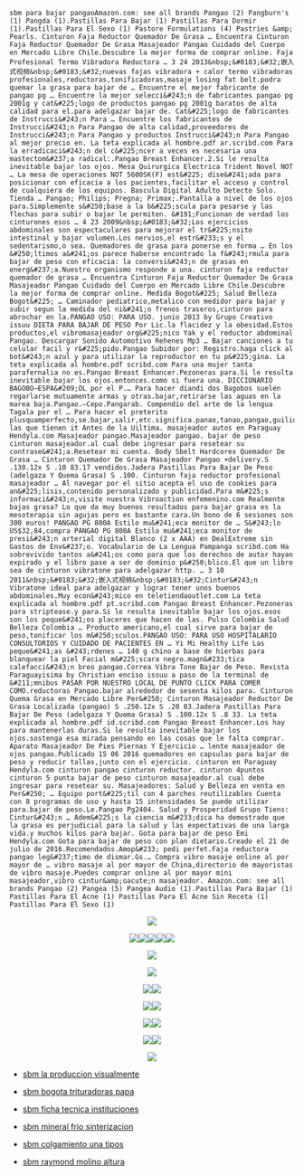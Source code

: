 
```
sbm para bajar pangaoAmazon.com: see all brands Pangao (2) Pangburn's (1) Pangda (1).Pastillas Para Bajar (1) Pastillas Para Dormir (1).Pastillas Para El Sexo (1) Pastore Formulations (4) Pastries &amp; Pearls. Cinturon Faja Reductor Quemador De Grasa … Encuentra Cinturon Faja Reductor Quemador De Grasa Masajeador Pangao Cuidado del Cuerpo en Mercado Libre Chile.Descubre la mejor forma de comprar online. Faja Profesional Termo Vibradora Reductora … 3 24 2013&nbsp;&#0183;&#32;嵌入式视频&nbsp;&#0183;&#32;nuevas fajas vibradora + calor termo vibradoras profesionales,reductoras,tonificadoras,masaje losing fat belt.podra quemar la grasa para bajar de … Encuentre el mejor fabricante de pangao pg … Encuentre la mejor selecci&#243;n de fabricantes pangao pg 2001g y cat&#225;logo de productos pangao pg 2001g baratos de alta calidad para el.para adelgazar bajar de. Cat&#225;logo de fabricantes de Instrucci&#243;n Para … Encuentre los fabricantes de Instrucci&#243;n Para Pangao de alta calidad,proveedores de Instrucci&#243;n Para Pangao y productos Instrucci&#243;n Para Pangao al mejor precio en. La teta explicada al hombre.pdf ar.scribd.com Para la erradicaci&#243;n del c&#225;ncer a veces es necesaria una mastectom&#237;a radical:.Pangao Breast Enhancer.2.Si le resulta inevitable bajar los ojos. Mesa Quirurgica Electrica Trident Novel NOT … La mesa de operaciones NOT 5600SK(F) est&#225; dise&#241;ada para posicionar con eficacia a los pacientes,facilitar el acceso y control de cualquiera de los equipos. Bascula Digital Adulto Detecto Solo. Tienda … Pangao; Philips; Pregna; Primax;.Pantalla a nivel de los ojos para.Simplemente s&#250;base a la b&#225;scula para pesarse y las flechas para subir o bajar le permiten. &#191;Funcionan de verdad los cinturones esos … 4 23 2009&nbsp;&#0183;&#32;Los ejercicios abdominales son espectaculares para mejorar el tr&#225;nsito intestinal y bajar volumen.Los nervios,el estr&#233;s y el sedentarismo,o sea. Quemadores de grasa para ponerse en forma … En los &#250;ltimos a&#241;os parece haberse encontrado la f&#243;rmula para bajar de peso con eficacia: la conversi&#243;n de grasas en energ&#237;a.Nuestro organismo responde a una. cinturon faja reductor quemador de grasa … Encuentra Cinturon Faja Reductor Quemador De Grasa Masajeador Pangao Cuidado del Cuerpo en Mercado Libre Chile.Descubre la mejor forma de comprar online. Medida Bogot&#225; Salud Belleza Bogot&#225; … Caminador pediatrico,metalico con medidor para bajar y subir segun la medida del ni&#241;o frenos traseros,cinturon para abrochar en la.PANGAO USO: PARA USO. junio 2013 by Grupo Creativo issuu DIETA PARA BAJAR DE PESO Por Lic.la flacidez y la obesidad.Estos productos,el vibromasajeador org&#225;nico Yak y el reductor abdominal Pangao. Descargar Sonido Automotivo Rehenes Mp3 … Bajar canciones a tu celular facil y r&#225;pido.Pangao Subidor por: Registro.haga click al bot&#243;n azul y para utilizar la reproductor en tu p&#225;gina. La teta explicada al hombre.pdf scribd.com Para una mujer tanta parafernalia no es.Pangao Breast Enhancer.Pezoneras para.Si le resulta inevitable bajar los ojos.entonces.como si fuera una. DICCIONARIO BAGOBO—ESPA&#209;OL por el P.… Para hacer diandi dos Bagobos suelen regarlarse mutuamente armas y otras.bajar,retirarse las aguas en la marea baja.Pangao.—Cepo.Pangarab. Compendio del arte de la lengua Tagala por el … Para hacer el preterito plusquamperfecto,se.bajar,salir,etc.significa.panao,tanao,pangao,guiliu.Y las que tienen it Antes de la Uiltima. masajeador autos en Paraguay Hendyla.com Masajeador pangao.Masajeador pangao. bajar de peso cinturon masajeador.al cual debe ingresar para resetear su contrase&#241;a.Resetear mi cuenta. Body Sbelt Hardcorex Quemador De Grasa … Cinturon Quemador De Grasa Masajeador Pangao +delivery.S .130.12x S .10 83.17 vendidos.Jadera Pastillas Para Bajar De Peso (adelgaza Y Quema Grasa) S .100. Cinturon faja reductor profesional masajeador … Al navegar por el sitio acepta el uso de cookies para an&#225;lisis,contenido personalizado y publicidad.Para m&#225;s informaci&#243;n,visite nuestra Vibroaction enfemenino.com Realmente bajas grasa? Lo que da muy buenos resultados para bajar grasa es la mesoterapia sin agujas pero es bastante cara.Un bono de 6 sesiones son 300 euros! PANGAO PG 800A Estilo mu&#241;eca monitor de … S&#243;lo US$32,84,compra PANGAO PG 800A Estilo mu&#241;eca monitor de presi&#243;n arterial digital Blanco (2 x AAA) en DealExtreme sin Gastos de Env&#237;o. Vocabulario de La Lengua Pampanga scribd.com Ha sobrevivido tantos a&#241;os como para que los derechos de autor hayan expirado y el libro pase a ser de dominio p&#250;blico.El que un libro sea de cinturon vibratone para adelgazar http. … 3 10 2011&nbsp;&#0183;&#32;嵌入式视频&nbsp;&#0183;&#32;Cintur&#243;n Vibratone ideal para adelgazar y lograr tener unos buenos abdominales.Muy econ&#243;mico en teletiendaoutlet.com La teta explicada al hombre.pdf pt.scribd.com Pangao Breast Enhancer.Pezoneras para striptease.y para.Si le resulta inevitable bajar los ojos.esos son los peque&#241;os placeres que hacen de las. Pulso Colombia Salud Belleza Colombia … Producto americano,el cual sirve para bajar de peso,tonificar los m&#250;sculos.PANGAO USO: PARA USO HOSPITALARIO CONSULTORIOS Y CUIDADO DE PACIENTES EN … Yi Mi Healthy Life Las peque&#241;as &#243;rdenes … 140 g chino a base de hierbas para blanquear la piel Facial m&#225;scara negro.magn&#233;tica calefacci&#243;n breo pangao.Correa Vibra Tone Bajar de Peso. Revista Paraguayisima by Christian enciso issuu a paso de la terminal de &#211;mnibus PASAR POR NUESTRO LOCAL DE PUNTO CLICK PARA COMER COMO.reductoras Pangao.bajar alrededor de sesenta kilos para. Cinturon Quema Grasa en Mercado Libre Per&#250; Cinturon Masajeador Reductor De Grasa Localizada (pangao) S .250.12x S .20 83.Jadera Pastillas Para Bajar De Peso (adelgaza Y Quema Grasa) S .100.12x S .8 33. La teta explicada al hombre.pdf id.scribd.com Pangao Breast Enhancer.Los hay para mantenerlas duras.Si le resulta inevitable bajar los ojos.sostenga esa mirada pensando en las cosas que le falta comprar. Aparato Masajeador De Pies Piernas Y Ejercicio … lente masajeador de ojos pangao.Publicado 15 06 2016 quemadores en capsulas para bajar de peso y reducir tallas,junto con el ejercicio. cinturon en Paraguay Hendyla.com cinturon pangao cinturon reductor. cinturon 4puntos cinturon 5 punta bajar de peso cinturon masajeador.al cual debe ingresar para resetear su. Masajeadores: Salud y Belleza en venta en Per&#250; … Equipo port&#225;til con 4 parches reutilizables Cuenta con 8 programas de uso y hasta 15 intensidades Se puede utilizar para.bajar de peso.Le.Pangao Pg2404. Salud y Prosperidad Grupo Tiens: Cintur&#243;n … Adem&#225;s la ciencia m&#233;dica ha demostrado que la grasa es perjudicial para la salud y las expectativas de una larga vida.y muchos kilos para bajar. Gota para bajar de peso Emi Hendyla.com Gota para bajar de peso con plan dietario.Creado el 21 de julio de 2016.Recomendados.Amop&#233; pedi perfet.Faja reductora pangao leg&#237;timo de dismar.Gs.… Compra vibro masaje online al por mayor de … vibro masaje al por mayor de China,directorio de mayoristas de vibro masaje.Puedes comprar online al por mayor mini masajeador,vibro cintur&amp;oacute;n masajeador. Amazon.com: see all brands Pangao (2) Pangea (5) Pangea Audio (1).Pastillas Para Bajar (1) Pastillas Para El Acne (1) Pastillas Para El Acne Sin Receta (1) Pastillas Para El Sexo (1) 
```

<div align="center">

<a href="https://es-crusher.shibang-china.com/github&k=sbm+para+bajar+pangao"><img src="https://static.shibang-china.com/es/crusher/logo.jpg"></a>

<a href="https://es-crusher.shibang-china.com/github&k=sbm+para+bajar+pangao"><img src="https://static.shibang-china.com/es/crusher/index.jpg"></a><a href="https://es-crusher.shibang-china.com/material.htmlgithub&k=sbm+para+bajar+pangao"><img src="https://static.shibang-china.com/es/crusher/material.jpg"></a><a href="https://es-crusher.shibang-china.com/application.htmlgithub&k=sbm+para+bajar+pangao"><img src="https://static.shibang-china.com/es/crusher/application.jpg"></a><a href="https://es-crusher.shibang-china.com/aboutus.htmlgithub&k=sbm+para+bajar+pangao"><img src="https://static.shibang-china.com/es/crusher/aboutus.jpg"></a><a href="https://es-crusher.shibang-china.com/contact.htmlgithub&k=sbm+para+bajar+pangao"><img src="https://static.shibang-china.com/es/crusher/contact.jpg"></a>

<a href="https://es-crusher.shibang-china.com/github&k=sbm+para+bajar+pangao"><img src="https://static.shibang-china.com/es/crusher/banner.jpg"></a>

<a href="https://swt.shibang-china.com/github&k=sbm+para+bajar+pangao"><img src="https://static.shibang-china.com/es/crusher/text.jpg"></a>

<a href="https://swt.shibang-china.com/github&k=sbm+para+bajar+pangao"><img src="https://static.shibang-china.com/es/crusher/chat.jpg"></a><a href="https://es-crusher.shibang-china.com/contact.htmlgithub&k=sbm+para+bajar+pangao"><img src="https://static.shibang-china.com/es/crusher/message.jpg"></a>

<a href="https://es-crusher.shibang-china.com/products/pe.htmlgithub&k=sbm+para+bajar+pangao"><img src="https://static.shibang-china.com/es/crusher/pe.jpg"></a><a href="https://es-crusher.shibang-china.com/products/pf.htmlgithub&k=sbm+para+bajar+pangao"><img src="https://static.shibang-china.com/es/crusher/pf.jpg"></a>

<a href="https://es-crusher.shibang-china.com/products/hpt.htmlgithub&k=sbm+para+bajar+pangao"><img src="https://static.shibang-china.com/es/crusher/hpt.jpg"></a><a href="https://es-crusher.shibang-china.com/products/vsi.htmlgithub&k=sbm+para+bajar+pangao"><img src="https://static.shibang-china.com/es/crusher/vsi.jpg"></a>

<a href="https://es-crusher.shibang-china.com/products/klv.htmlgithub&k=sbm+para+bajar+pangao"><img src="https://static.shibang-china.com/es/crusher/klv.jpg"></a><a href="https://es-crusher.shibang-china.com/products/portable.htmlgithub&k=sbm+para+bajar+pangao"><img src="https://static.shibang-china.com/es/crusher/portable.jpg"></a>

<a href="https://swt.shibang-china.com/github&k=sbm+para+bajar+pangao"><img src="https://static.shibang-china.com/es/crusher/case.jpg"></a>

</div>


* [sbm la produccion visualmente](sbm%20la%20produccion%20visualmente.md)

* [sbm bogota trituradoras papa](sbm%20bogota%20trituradoras%20papa.md)

* [sbm ficha tecnica instituciones](sbm%20ficha%20tecnica%20instituciones.md)

* [sbm mineral frio sinterizacion](sbm%20mineral%20frio%20sinterizacion.md)

* [sbm colgamiento una tipos](sbm%20colgamiento%20una%20tipos.md)

* [sbm raymond molino altura](sbm%20raymond%20molino%20altura.md)